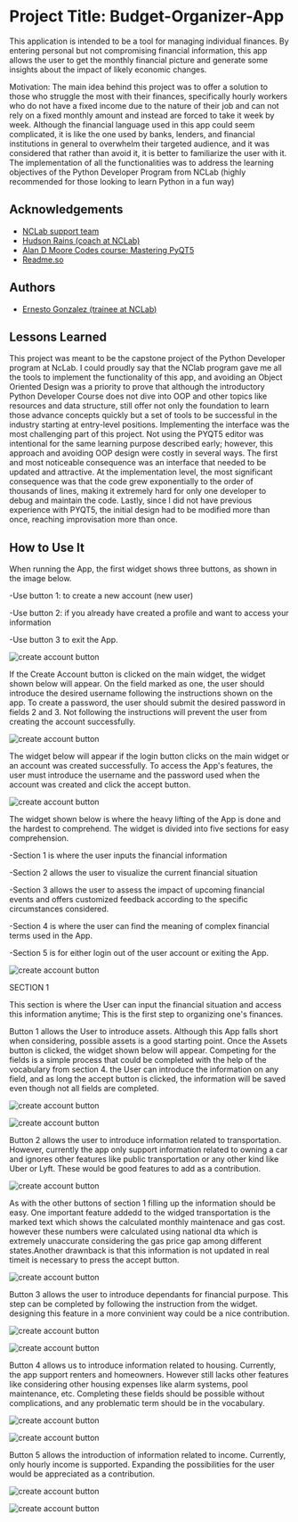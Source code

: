 # Project Title: Budget-Organizer-App

This application is intended to be a tool for managing individual finances. By entering personal but not compromising financial information, this app allows the user to get the monthly financial picture and generate some insights about the impact of likely economic changes.

Motivation: The main idea behind this project was to offer a solution to those who struggle the most with their finances, specifically hourly workers who do not have a fixed income due to the nature of their job and can not rely on a fixed monthly amount and instead are forced to take it week by week. 
Although the financial language used in this app could seem complicated, it is like the one used by banks, lenders, and financial institutions in general to overwhelm their targeted audience, and it was considered that rather than avoid it, it is better to familiarize the user with it.
    The implementation of all the functionalities was to address the learning objectives of the Python Developer Program from NCLab (highly recommended for those looking to learn Python in a fun way)

## Acknowledgements

 - [NCLab support team](https://nclab.com/)
 - [Hudson Rains (coach at NCLab)](https://www.linkedin.com/in/hudson-rains-1ba5791bb/)
 - [Alan D Moore Codes course: Mastering PyQT5](https://www.alandmoore.com)
 - [Readme.so](https://readme.so/editor)


## Authors

- [Ernesto Gonzalez (trainee at NCLab)](https://github.com/Gonzalez-Ernesto/)

## Lessons Learned

This project was meant to be the capstone project of the Python Developer program at NcLab. I could proudly say that the NClab program gave me all the tools to implement the functionality of this app, and avoiding an Object Oriented Design was a priority to prove that although the introductory  Python Developer Course does not dive into OOP and other topics like resources and data structure, still offer not only the foundation to learn those advance concepts quickly but a set of tools to be successful in the industry starting at entry-level positions.
	Implementing the interface was the most challenging part of this project. Not using the PYQT5 editor was intentional for the same learning purpose described early; however, this approach and avoiding OOP design were costly in several ways. The first and most noticeable consequence was an interface that needed to be updated and attractive. At the implementation level, the most significant consequence was that the code grew exponentially to the order of thousands of lines, making it extremely hard for only one developer to debug and maintain the code.
    Lastly, since I did not have previous experience with PYQT5, the initial design had to be modified more than once, reaching improvisation more than once.	

## How to Use It

When running the App, the first widget shows three buttons, as shown in the image below.

-Use button 1: to create a new account (new user)

-Use button 2: if you already have created a profile and want to access your information

-Use button 3 to exit the App.

![create account button](https://user-images.githubusercontent.com/105956722/233906448-122576d4-1755-4c30-aa19-e265fd60fe6d.PNG)


If the Create Account button is clicked on the main widget, the widget shown below will appear. On the field marked as one, the user should introduce the desired username following the instructions shown on the app. To create a password, the user should submit the desired password in fields 2 and 3. Not following the instructions will prevent the user from creating the account successfully.


![create account button](https://user-images.githubusercontent.com/105956722/233907785-10e21c9a-9e24-4877-b7ef-b82792066e57.PNG)


The widget below will appear if the login button clicks on the main widget or an account was created successfully. To access the App's features, the user must introduce the username and the password used when the account was created and click the accept button.


![create account button](https://user-images.githubusercontent.com/105956722/233909067-1d1fa996-c11c-46c6-a348-5696aa45a9b4.PNG)


The widget shown below is where the heavy lifting of the App is done and the hardest to comprehend. The widget is divided into five sections for easy comprehension.

-Section 1 is where the user inputs the financial information

-Section 2 allows the user to visualize the current financial situation

-Section 3 allows the user to assess the impact of upcoming financial events and offers customized feedback according to the specific circumstances considered.

-Section 4 is where the user can find the meaning of complex financial terms used in the App.

-Section 5 is for either login out of the user account or exiting the App.

![create account button](https://user-images.githubusercontent.com/105956722/233910684-858b44f0-90a7-4dc9-ae76-d3de306cf605.PNG)

SECTION 1

This section is where the User can input the financial situation and access this information anytime; This is the first step to organizing one's finances.

Button 1 allows the User to introduce assets. Although this App falls short when considering, possible assets is a good starting point. Once the Assets button is clicked, the widget shown below will appear. Competing for the fields is a simple process that could be completed with the help of the vocabulary from section 4. the User can introduce the information on any field, and as long the accept button is clicked, the information will be saved even though not all fields are completed.

![create account button](https://user-images.githubusercontent.com/105956722/233915391-945cdee1-b8e7-41cf-a89a-3068cae86817.PNG)

![create account button](https://user-images.githubusercontent.com/105956722/233914986-4b091fa9-6a64-46d3-96b9-5e6eae6440d1.PNG)

Button 2 allows the user to introduce information related to transportation. However, currently the app only support information related to owning a car and ignores other features like public transportation or any other kind like Uber or Lyft. These would be good features to add as a contribution.

![create account button](https://user-images.githubusercontent.com/105956722/233916070-0332c41e-0838-4f72-98e6-717aec2e46fe.PNG)

As with the other buttons of section 1 filling up the information should be easy. One important feature addedd to the widged transportation is the marked text which shows the calculated monthly maintenace and gas cost. however these numbers were calculated using national dta which is extremely unaccurate considering the gas price gap among different states.Another drawnback is that this information is not updated in real timeit is necessary to press the accept button.

![create account button](https://user-images.githubusercontent.com/105956722/233916235-fb8b021e-77bd-4685-b766-19868ba0acfe.PNG)

Button 3 allows the user to introduce dependants for financial purpose. This step can be completed by following the instruction from the widget. designing this feature in a more convinient way could be a nice contribution.

![create account button](https://user-images.githubusercontent.com/105956722/233917318-6480afa6-b5ef-44c0-b01a-4cf244f5ace7.PNG)

![create account button](https://user-images.githubusercontent.com/105956722/233918508-58631142-b1f2-4ea0-8491-1ecad2f03406.PNG)

Button 4 allows us to introduce information related to housing. Currently, the app support renters and homeowners. However still lacks other features like considering other housing expenses like alarm systems, pool maintenance, etc. Completing these fields should be possible without complications, and any problematic term should be in the vocabulary.

![create account button](https://user-images.githubusercontent.com/105956722/233918934-6b4d4f64-e9ef-4735-a513-88c440c6cc9c.PNG)

![create account button](https://user-images.githubusercontent.com/105956722/233919741-37bf699a-009e-4192-a88e-44de98617571.PNG)

Button 5 allows the introduction of information related to income. Currently, only hourly income is supported. Expanding the possibilities for the user would be appreciated as a contribution.

![create account button](https://user-images.githubusercontent.com/105956722/233920118-4237c41e-ba6f-48bc-b080-f6acd08ad014.PNG)

![create account button](https://user-images.githubusercontent.com/105956722/233920064-f3897a4a-ef1f-4623-a5bc-71d704bf855e.PNG)
